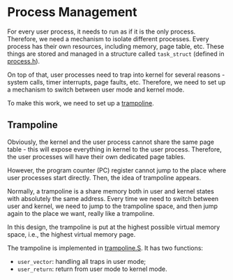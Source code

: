 # Process Management

For every user process, it needs to run as if it is the only process.
Therefore, we need a mechanism to isolate different processes. Every process
has their own resources, including memory, page table, etc. These things are
stored and managed in a structure called `task_struct` (defined in
[process.h](../kernel/process.h)).

On top of that, user processes need to trap into kernel for several reasons -
system calls, timer interrupts, page faults, etc. Therefore, we need to set up
a mechanism to switch between user mode and kernel mode.

To make this work, we need to set up a [trampoline](#trampoline).

## Trampoline

Obviously, the kernel and the user process cannot share the same page table -
this will expose everything in kernel to the user process. Therefore, the user
processes will have their own dedicated page tables.

However, the program counter (PC) register cannot jump to the place where user
processes start directly. Then, the idea of trampoline appears.

Normally, a trampoline is a share memory both in user and kernel states with
absolutely the same address. Every time we need to switch between user and
kernel, we need to jump to the trampoline space, and then jump again to the
place we want, really like a trampoline.

In this design, the trampoline is put at the highest possible virtual memory
space, i.e., the highest virtual memory page.

The trampoline is implemented in [trampoline.S](../kernel/trampoline.S). It
has two functions:
- `user_vector`: handling all traps in user mode;
- `user_return`: return from user mode to kernel mode.
